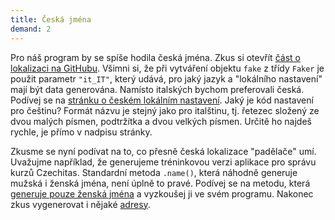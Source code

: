 ```yaml
---
title: Česká jména
demand: 2
---
```


Pro náš program by se spíše hodila česká jména. Zkus si otevřít [část o lokalizaci na GitHubu](https://faker.readthedocs.io/en/stable/#localization). Všimni si, že při vytváření objektu `fake` z třídy `Faker` je použit parametr `"it_IT"`, který udává, pro jaký jazyk a "lokálního nastavení" mají být data generována. Namísto italských bychom preferovali česká. Podívej se na [stránku o českém lokálním nastavení](https://faker.readthedocs.io/en/stable/locales/cs_CZ.html). Jaký je kód nastavení pro češtinu? Formát názvu je stejný jako pro italštinu, tj. řetezec složený ze dvou malých písmen, podtržítka a dvou velkých písmen. Určitě ho najdeš rychle, je přímo v nadpisu stránky.

Zkusme se nyní podívat na to, co přesně česká lokalizace "padělače" umí. Uvažujme například, že generujeme tréninkovou verzi aplikace pro správu kurzů Czechitas. Standardní metoda `.name()`, která náhodně generuje mužská i ženská jména, není úplně to pravé. Podívej se na metodu, která [generuje pouze ženská jména](https://faker.readthedocs.io/en/stable/locales/cs_CZ.html#faker.providers.person.cs_CZ.Provider.name_female) a vyzkoušej ji ve svém programu. Nakonec zkus vygenerovat i nějaké [adresy](https://faker.readthedocs.io/en/stable/locales/cs_CZ.html#faker.providers.address.cs_CZ.Provider.address).